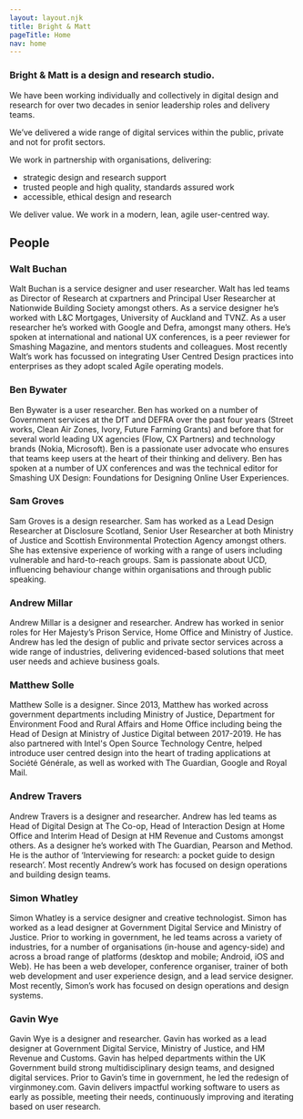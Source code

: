 ```yaml
---
layout: layout.njk
title: Bright & Matt
pageTitle: Home
nav: home
---
```



### Bright & Matt is a design and research studio.

We have been working individually and collectively in digital design and research for over two decades in senior leadership roles and delivery teams.

We’ve delivered a wide range of digital services within the public, private and not for profit sectors.

We work in partnership with organisations, delivering:

- strategic design and research support
- trusted people and high quality, standards assured work
- accessible, ethical design and research

We deliver value. We work in a modern, lean, agile user-centred way.

## People

<!-- Julianne Bowman</br> -->
<!-- Walt Buchan</br> -->
<!-- Ben Bywater</br> -->
<!-- Liz Griffin</br> -->
<!-- Sam Groves</br> -->
<!-- Veronika Jermolina</br> -->
<!-- Mia Kos</br> -->
<!-- Andy Millar</br> -->
<!-- Martin Oliver</br> -->
<!-- Raj Panjwani</br> -->
<!-- Nic Price</br> -->
<!-- Pete Smith</br> -->
<!-- Matthew Solle</br> -->
<!-- Andrew Travers</br> -->
<!-- Simon Whatley</br> -->
<!-- Gavin Wye -->

### Walt Buchan

Walt Buchan is a service designer and user researcher. Walt has led teams as Director of Research at cxpartners and Principal User Researcher at Nationwide Building Society amongst others. As a service designer he’s worked with L&C Mortgages, University of Auckland and TVNZ. As a user researcher he’s worked with Google and Defra, amongst many others. He’s spoken at international and national UX conferences, is a peer reviewer for Smashing Magazine, and mentors students and colleagues. Most recently Walt’s work has focussed on integrating User Centred Design practices into enterprises as they adopt scaled Agile operating models.

### Ben Bywater

Ben Bywater is a user researcher. Ben has worked on a number of Government services at the DfT and DEFRA over the past four years (Street works, Clean Air Zones, Ivory, Future Farming Grants) and before that for several world leading UX agencies (Flow, CX Partners) and technology brands (Nokia, Microsoft). Ben is a passionate user advocate who ensures that teams keep users at the heart of their thinking and delivery. Ben has spoken at a number of UX conferences and was the technical editor for Smashing UX Design: Foundations for Designing Online User Experiences.  

### Sam Groves

Sam Groves is a design researcher. Sam has worked as a Lead Design Researcher at Disclosure Scotland, Senior User Researcher at both Ministry of Justice and Scottish Environmental Protection Agency amongst others. She has extensive experience of working with a range of users including vulnerable and hard-to-reach groups. Sam is passionate about UCD, influencing behaviour change within organisations and through public speaking.

### Andrew Millar

Andrew Millar is a designer and researcher. Andrew has worked in senior roles for Her Majesty’s Prison Service, Home Office and Ministry of Justice. Andrew has led the design of public and private sector services across a wide range of industries, delivering evidenced-based solutions that meet user needs and achieve business goals.

### Matthew Solle

Matthew Solle is a designer. Since 2013, Matthew has worked across government departments including Ministry of Justice, Department for Environment Food and Rural Affairs and Home Office including being the Head of Design at Ministry of Justice Digital between 2017-2019. He has also partnered with Intel's Open Source Technology Centre, helped introduce user centred design into the heart of trading applications at Société Générale, as well as worked with The Guardian, Google and Royal Mail.

### Andrew Travers

Andrew Travers is a designer and researcher. Andrew has led teams as Head of Digital Design at The Co-op, Head of Interaction Design at Home Office and Interim Head of Design at HM Revenue and Customs amongst others. As a designer he’s worked with The Guardian, Pearson and Method. He is the author of ‘Interviewing for research: a pocket guide to design research’. Most recently Andrew’s work has focused on design operations and building design teams.

### Simon Whatley

Simon Whatley is a service designer and creative technologist. Simon has worked as a lead designer at Government Digital Service and Ministry of Justice. Prior to working in government, he led teams across a variety of industries, for a number of organisations (in-house and agency-side) and across a broad range of platforms (desktop and mobile; Android, iOS and Web). He has been a web developer, conference organiser, trainer of both web development and user experience design, and a lead service designer. Most recently, Simon’s work has focused on design operations and design systems.

### Gavin Wye

Gavin Wye is a designer and researcher. Gavin has worked as a lead designer at Government Digital Service, Ministry of Justice, and HM Revenue and Customs. Gavin has helped departments within the UK Government build strong multidisciplinary design teams, and designed digital services. Prior to Gavin’s time in government, he led the redesign of virginmoney.com. Gavin delivers impactful working software to users as early as possible, meeting their needs, continuously improving and iterating based on user research.
